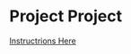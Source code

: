 # Project Project

[Instructrions Here](https://open.appacademy.io/learn/js-py---sep-2020-online/week-6-sep-2020-online/promise-project)